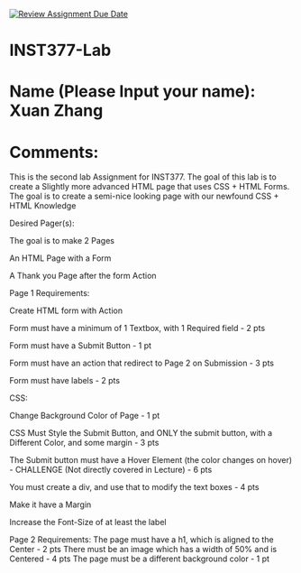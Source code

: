 [![Review Assignment Due Date](https://classroom.github.com/assets/deadline-readme-button-22041afd0340ce965d47ae6ef1cefeee28c7c493a6346c4f15d667ab976d596c.svg)](https://classroom.github.com/a/LHOh9PUe)
# INST377-Lab

# Name (Please Input your name): Xuan Zhang

# Comments: 
This is the second lab Assignment for INST377. The goal of this lab is to create a Slightly more advanced HTML page that uses CSS + HTML Forms. The goal is to create a semi-nice looking page with our newfound CSS + HTML Knowledge

Desired Pager(s):

The goal is to make 2 Pages

An HTML Page with a Form

A Thank you Page after the form Action

Page 1 Requirements:

Create HTML form with Action

Form must have a minimum of 1 Textbox, with 1 Required field - 2 pts

Form must have a Submit Button - 1 pt

Form must have an action that redirect to Page 2 on Submission -  3 pts

Form must have labels - 2 pts

CSS:

Change Background Color of Page - 1 pt

CSS Must Style the Submit Button, and ONLY the submit button, with a Different Color, and some margin - 3 pts

The Submit button must have a Hover Element (the color changes on hover) - CHALLENGE (Not directly covered in Lecture) - 6 pts

You must create a div, and use that to modify the text boxes - 4 pts

Make it have a Margin

Increase the Font-Size of at least the label

Page 2 Requirements:
The page must have a h1, which is aligned to the Center - 2 pts
There must be an image which has a width of 50% and is Centered - 4 pts
The page must be a different background color - 1 pt
